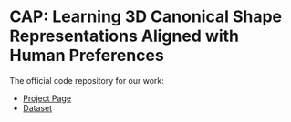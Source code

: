 # CAP: Learning 3D Canonical Shape Representations Aligned with Human Preferences

The official code repository for our work:
- [Project Page](https://anonymity15333.github.io/CAP.github.io/)
- [Dataset](https://drive.google.com/file/d/1RXZEHc7ZD_LlStugoKE7jiPE7T2Xs_b5/view?usp=sharing)
